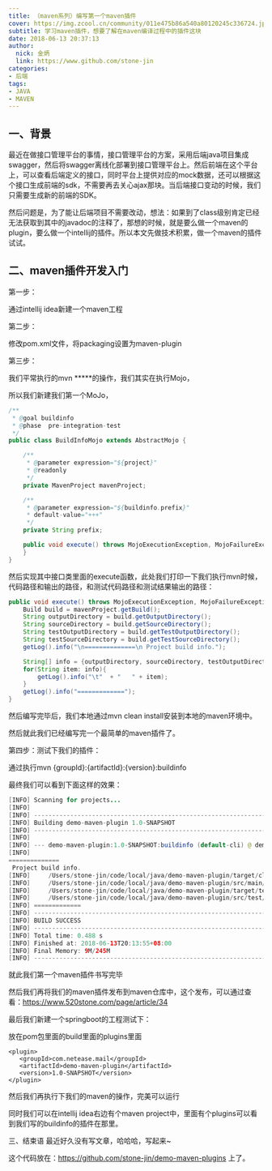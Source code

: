 ```yaml
---
title: （maven系列）编写第一个maven插件
cover: https://img.zcool.cn/community/011e475b86a540a80120245c336724.jpg@1280w_1l_2o_100sh.jpg
subtitle: 学习maven插件，想要了解在maven编译过程中的插件这块
date: 2018-06-13 20:37:13
author: 
  nick: 金炳
  link: https://www.github.com/stone-jin
categories:
- 后端
tags:
- JAVA
- MAVEN
---
```


## 一、背景
最近在做接口管理平台的事情，接口管理平台的方案，采用后端java项目集成swagger，然后将swagger离线化部署到接口管理平台上。然后前端在这个平台上，可以查看后端定义的接口，同时平台上提供对应的mock数据，还可以根据这个接口生成前端的sdk，不需要再去关心ajax那块。当后端接口变动的时候，我们只需要生成新的前端的SDK。

然后问题是，为了能让后端项目不需要改动，想法：如果到了class级别肯定已经无法获取到其中的javadoc的注释了，那想的时候，就是要么做一个maven的plugin，要么做一个intellij的插件。所以本文先做技术积累，做一个maven的插件试试。

## 二、maven插件开发入门

第一步：

通过intellij idea新建一个maven工程

第二步：

修改pom.xml文件，将packaging设置为maven-plugin

第三步：

我们平常执行的mvn *****的操作，我们其实在执行Mojo，

所以我们新建我们第一个MoJo，

```java
/**
 * @goal buildinfo
 * @phase  pre-integration-test
 */
public class BuildInfoMojo extends AbstractMojo {

    /**
     * @parameter expression="${project}"
     * @readonly
     */
    private MavenProject mavenProject;

    /**
     * @parameter expression="${buildinfo.prefix}"
     * default-value="+++"
     */
    private String prefix;

    public void execute() throws MojoExecutionException, MojoFailureException {
    }
}
```

然后实现其中接口类里面的execute函数，此处我们打印一下我们执行mvn时候，代码路径和输出的路径，和测试代码路径和测试结果输出的路径：
```java
public void execute() throws MojoExecutionException, MojoFailureException {
    Build build = mavenProject.getBuild();
    String outputDirectory = build.getOutputDirectory();
    String sourceDirectory = build.getSourceDirectory();
    String testOutputDirectory = build.getTestOutputDirectory();
    String testSourceDirectory = build.getTestSourceDirectory();
    getLog().info("\n==============\n Project build info.");

    String[] info = {outputDirectory, sourceDirectory, testOutputDirectory, testSourceDirectory};
    for(String item: info){
        getLog().info("\t"  + "   " + item);
    }
    getLog().info("=============");
}
```

然后编写完毕后，我们本地通过mvn clean install安装到本地的maven环境中。

然后就此我们已经编写完一个最简单的maven插件了。

第四步：测试下我们的插件：

通过执行mvn {groupId}:{artifactId}:{version}:buildinfo

最终我们可以看到下面这样的效果：

```java
[INFO] Scanning for projects...
[INFO] 
[INFO] ------------------------------------------------------------------------
[INFO] Building demo-maven-plugin 1.0-SNAPSHOT
[INFO] ------------------------------------------------------------------------
[INFO] 
[INFO] --- demo-maven-plugin:1.0-SNAPSHOT:buildinfo (default-cli) @ demo-maven-plugin ---
[INFO] 
==============
 Project build info.
[INFO]     /Users/stone-jin/code/local/java/demo-maven-plugin/target/classes
[INFO]     /Users/stone-jin/code/local/java/demo-maven-plugin/src/main/java
[INFO]     /Users/stone-jin/code/local/java/demo-maven-plugin/target/test-classes
[INFO]     /Users/stone-jin/code/local/java/demo-maven-plugin/src/test/java
[INFO] =============
[INFO] ------------------------------------------------------------------------
[INFO] BUILD SUCCESS
[INFO] ------------------------------------------------------------------------
[INFO] Total time: 0.488 s
[INFO] Finished at: 2018-06-13T20:13:55+08:00
[INFO] Final Memory: 9M/245M
[INFO] ------------------------------------------------------------------------
```
就此我们第一个maven插件书写完毕

然后我们再将我们的maven插件发布到maven仓库中，这个发布，可以通过查看：https://www.520stone.com/page/article/34

最后我们新建一个springboot的工程测试下：

放在pom包里面的build里面的plugins里面

```text
<plugin>
   <groupId>com.netease.mail</groupId>
   <artifactId>demo-maven-plugin</artifactId>
   <version>1.0-SNAPSHOT</version>
</plugin>
```

然后我们再执行下我们的maven的操作，完美可以运行

同时我们可以在intellij idea右边有个maven project中，里面有个plugins可以看到我们写的buildinfo的插件在那里。

三、结束语
最近好久没有写文章，哈哈哈，写起来~

这个代码放在：https://github.com/stone-jin/demo-maven-plugins 上了。
